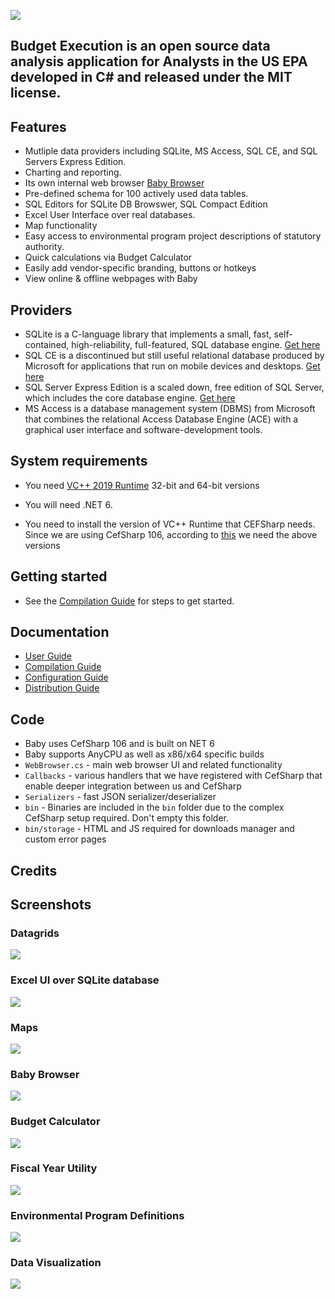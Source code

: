 ﻿![](https://github.com/KarmaScripter/BudgetExecution/blob/main/Resources/Assets/GitHubImages/BudgetExecution.png)

## Budget Execution is an open source data analysis application for Analysts in the US EPA developed in C# and released under the MIT license.

## Features

- Mutliple data providers including SQLite, MS Access, SQL CE, and SQL Servers Express Edition.
- Charting and reporting.
- Its own internal web browser [Baby Browser](https://github.com/KarmaScripter/Baby/blob/main/README.md)
- Pre-defined schema for 100 actively used data tables.
- SQL Editors for SQLite DB Browswer, SQL Compact Edition
- Excel User Interface over real databases.
- Map functionality
- Easy access to environmental program project descriptions of statutory authority.
- Quick calculations via Budget Calculator
- Easily add vendor-specific branding, buttons or hotkeys
- View online & offline webpages with Baby

## Providers

- SQLite is a C-language library that implements a small, fast, self-contained, high-reliability, full-featured, SQL database engine. [Get here](https://sqlite.org/index.html) 
- SQL CE is a discontinued but still useful relational database produced by Microsoft for applications that run on mobile devices and desktops. [Get here](https://www.microsoft.com/en-us/download/details.aspx?id=30709)
- SQL Server Express Edition is a scaled down, free edition of SQL Server, which includes the core database engine. [Get here](https://www.microsoft.com/en-us/download/details.aspx?id=101064)
- MS Access is a database management system (DBMS) from Microsoft that combines the relational Access Database Engine (ACE) with a graphical user interface and software-development tools. 


## System requirements

- You need [VC++ 2019 Runtime](https://aka.ms/vs/17/release/vc_redist.x64.exe) 32-bit and 64-bit versions

- You will need .NET 6.

- You need to install the version of VC++ Runtime that CEFSharp needs. Since we are using CefSharp 106, according to [this](https://github.com/cefsharp/CefSharp/#release-branches) we need the above versions


## Getting started

- See the [Compilation Guide](Resources/Github/Compilation.md) for steps to get started.


## Documentation

- [User Guide](Resources/Github/Users.md)
- [Compilation Guide](Resources/Github/Compilation.md)
- [Configuration Guide](Resources/Github/Configuration.md)
- [Distribution Guide](Resources/Github/Distribution.md)


## Code

- Baby uses CefSharp 106 and is built on NET 6
- Baby supports AnyCPU as well as x86/x64 specific builds
- `WebBrowser.cs` - main web browser UI and related functionality
- `Callbacks` - various handlers that we have registered with CefSharp that enable deeper integration between us and CefSharp
- `Serializers` - fast JSON serializer/deserializer
- `bin` - Binaries are included in the `bin` folder due to the complex CefSharp setup required. Don't empty this folder.
- `bin/storage` - HTML and JS required for downloads manager and custom error pages

## Credits

## Screenshots

### Datagrids

![](https://github.com/KarmaScripter/BudgetExecution/blob/main/Resources/Assets/GitHubImages/Datagrid.PNG)

### Excel UI over SQLite database

![](https://github.com/KarmaScripter/BudgetExecution/blob/main/Resources/Assets/GitHubImages/ExcelUserInterface.PNG)

### Maps

![](https://github.com/KarmaScripter/BudgetExecution/blob/main/Resources/Assets/GitHubImages/Map.PNG)

### Baby Browser

![](https://github.com/KarmaScripter/Baby/blob/main/Properties/Images/2.png)

### Budget Calculator

![](https://github.com/KarmaScripter/BudgetExecution/blob/main/Resources/Assets/GitHubImages/Calculator.PNG)

### Fiscal Year Utility

![](https://github.com/KarmaScripter/BudgetExecution/blob/main/Resources/Assets/GitHubImages/FiscalYear.PNG)

### Environmental Program Definitions

![](https://github.com/KarmaScripter/BudgetExecution/blob/main/Resources/Assets/GitHubImages/EnvironmentalPrograms.PNG)

### Data Visualization

![](https://github.com/KarmaScripter/BudgetExecution/blob/main/Resources/Assets/GitHubImages/Charts.PNG)

